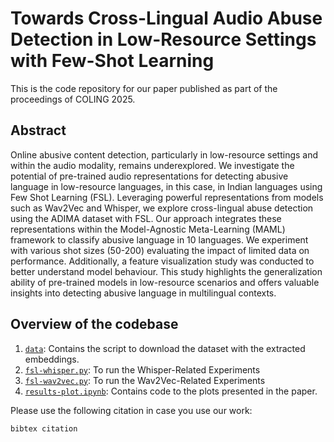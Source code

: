 # Towards Cross-Lingual Audio Abuse Detection in Low-Resource Settings with Few-Shot Learning

This is the code repository for our paper published as part of the proceedings of COLING 2025.

## Abstract

Online abusive content detection, particularly in low-resource settings and within the audio modality, remains underexplored. We investigate the potential of pre-trained audio representations for detecting abusive language in low-resource languages, in this case, in Indian languages using Few Shot Learning (FSL). Leveraging powerful representations from models such as Wav2Vec and Whisper, we explore cross-lingual abuse detection using the ADIMA dataset with FSL. Our approach integrates these representations within the Model-Agnostic Meta-Learning (MAML) framework to classify abusive language in 10 languages. We experiment with various shot sizes (50-200) evaluating the impact of limited data on performance. Additionally, a feature visualization study was conducted to better understand model behaviour. This study highlights the generalization ability of pre-trained models in low-resource scenarios and offers valuable insights into detecting abusive language in multilingual contexts.


## Overview of the codebase

1. [```data```](/data): Contains the script to download the dataset with the extracted embeddings.
2. [```fsl-whisper.py```](/fsl-whisper.py): To run the Whisper-Related Experiments
3. [```fsl-wav2vec.py```](/fsl-wav2vec.py): To run the Wav2Vec-Related Experiments
4. [```results-plot.ipynb```](/results-plot.ipynb): Contains code to the plots presented in the paper.


Please use the following citation in case you use our work:
```
bibtex citation
```